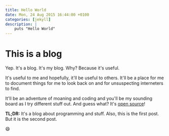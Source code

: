 ```yaml
---
title: Hello World
date: Mon, 24 Aug 2015 16:44:00 +0100
categories: [jekyll]
description: |
    puts "Hello World"
---
```


# This is a blog

Yep. It's a blog. It's my blog. Why? Because it's useful.

It's useful to me and hopefully, it'll be useful to others. It'll be a place for 
me to document things for me to look back on and for unsuspecting interneters to 
find.

It'll be an adventure of moaning and coding and you'll be my sounding board as I 
try different stuff out. And guess what? It's [open source](!repo)!

**TL;DR:** It's a blog about programming and stuff. Also, this is the first 
post. But it is the second post.

:smile:
